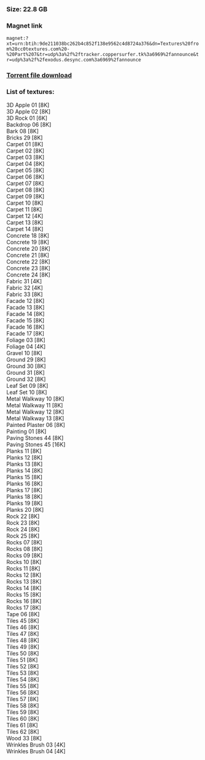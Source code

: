 ### Size: 22.8 GB
  
### Magnet link
`magnet:?xt=urn:btih:9de211038bc262b4c852f138e9562c4d8724a376&dn=Textures%20from%20cc0textures.com%20-%20Part%207&tr=udp%3a%2f%2ftracker.coppersurfer.tk%3a6969%2fannounce&tr=udp%3a%2f%2fexodus.desync.com%3a6969%2fannounce`  
  
### [Torrent file download](https://github.com/Kimbatt/cc0-textures/raw/master/cc0textures.com/Part%207/Textures%20from%20cc0textures.com%20-%20Part%207.torrent)  
  
### List of textures:
  
3D Apple 01 [8K]  
3D Apple 02 [8K]  
3D Rock 01 [6K]  
Backdrop 06 [8K]  
Bark 08 [8K]  
Bricks 29 [8K]  
Carpet 01 [8K]  
Carpet 02 [8K]  
Carpet 03 [8K]  
Carpet 04 [8K]  
Carpet 05 [8K]  
Carpet 06 [8K]  
Carpet 07 [8K]  
Carpet 08 [8K]  
Carpet 09 [8K]  
Carpet 10 [8K]  
Carpet 11 [8K]  
Carpet 12 [4K]  
Carpet 13 [8K]  
Carpet 14 [8K]  
Concrete 18 [8K]  
Concrete 19 [8K]  
Concrete 20 [8K]  
Concrete 21 [8K]  
Concrete 22 [8K]  
Concrete 23 [8K]  
Concrete 24 [8K]  
Fabric 31 [4K]  
Fabric 32 [4K]  
Fabric 33 [8K]  
Facade 12 [8K]  
Facade 13 [8K]  
Facade 14 [8K]  
Facade 15 [8K]  
Facade 16 [8K]  
Facade 17 [8K]  
Foliage 03 [8K]  
Foliage 04 [4K]  
Gravel 10 [8K]  
Ground 29 [8K]  
Ground 30 [8K]  
Ground 31 [8K]  
Ground 32 [8K]  
Leaf Set 09 [8K]  
Leaf Set 10 [8K]  
Metal Walkway 10 [8K]  
Metal Walkway 11 [8K]  
Metal Walkway 12 [8K]  
Metal Walkway 13 [8K]  
Painted Plaster 06 [8K]  
Painting 01 [8K]  
Paving Stones 44 [8K]  
Paving Stones 45 [16K]  
Planks 11 [8K]  
Planks 12 [8K]  
Planks 13 [8K]  
Planks 14 [8K]  
Planks 15 [8K]  
Planks 16 [8K]  
Planks 17 [8K]  
Planks 18 [8K]  
Planks 19 [8K]  
Planks 20 [8K]  
Rock 22 [8K]  
Rock 23 [8K]  
Rock 24 [8K]  
Rock 25 [8K]  
Rocks 07 [8K]  
Rocks 08 [8K]  
Rocks 09 [8K]  
Rocks 10 [8K]  
Rocks 11 [8K]  
Rocks 12 [8K]  
Rocks 13 [8K]  
Rocks 14 [8K]  
Rocks 15 [8K]  
Rocks 16 [8K]  
Rocks 17 [8K]  
Tape 06 [8K]  
Tiles 45 [8K]  
Tiles 46 [8K]  
Tiles 47 [8K]  
Tiles 48 [8K]  
Tiles 49 [8K]  
Tiles 50 [8K]  
Tiles 51 [8K]  
Tiles 52 [8K]  
Tiles 53 [8K]  
Tiles 54 [8K]  
Tiles 55 [8K]  
Tiles 56 [8K]  
Tiles 57 [8K]  
Tiles 58 [8K]  
Tiles 59 [8K]  
Tiles 60 [8K]  
Tiles 61 [8K]  
Tiles 62 [8K]  
Wood 33 [8K]  
Wrinkles Brush 03 [4K]  
Wrinkles Brush 04 [4K]
